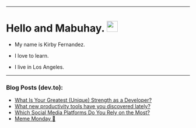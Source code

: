 
<img src="https://komarev.com/ghpvc/?username=kirbygit&style=flat-square&color=blue" alt=""/>

---
<h1>
  Hello and Mabuhay.
  <img src="https://media.giphy.com/media/hvRJCLFzcasrR4ia7z/giphy.gif" width="30px"/>
</h1>

- My name is Kirby Fernandez.

- I love to learn.

- I live in Los Angeles.

---

### Blog Posts (dev.to):
<!-- BLOG-POST-LIST:START -->
- [What Is Your Greatest &lpar;Unique&rpar; Strength as a Developer?](https://dev.to/codenewbieteam/what-is-your-greatest-unique-strength-as-a-developer-2nnd)
- [What new productivity tools have you discovered lately?](https://dev.to/ben/what-new-productivity-tools-have-you-discovered-lately-4401)
- [Which Social Media Platforms Do You Rely on the Most?](https://dev.to/codenewbieteam/which-social-media-platforms-do-you-rely-on-the-most-gbl)
- [Meme Monday 🥸](https://dev.to/ben/meme-monday-cbo)
<!-- BLOG-POST-LIST:END -->
